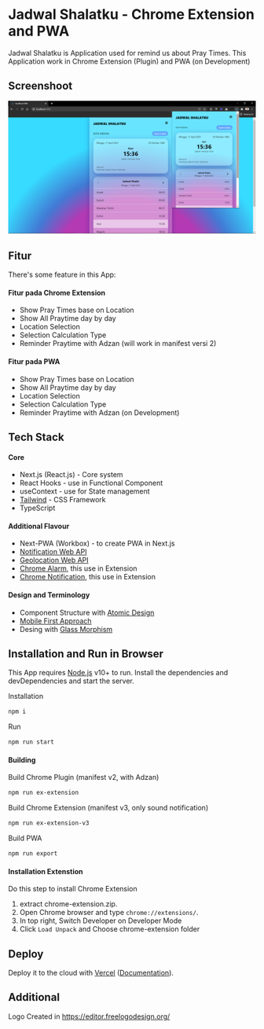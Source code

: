 # Jadwal Shalatku - Chrome Extension and PWA
Jadwal Shalatku is Application used for remind us about Pray Times. This Application work in Chrome Extension (Plugin) and PWA (on Development)  

## Screenshoot
![N|Solid](https://github.com/cakrads/jadwal-shalat-nextjs/blob/develop/public/images/images-1.png?raw=true)

## Fitur
There's some feature in this App:
#### Fitur pada Chrome Extension
- Show Pray Times base on Location
- Show All Praytime day by day
- Location Selection
- Selection Calculation Type
- Reminder Praytime with Adzan (will work in manifest versi 2)

#### Fitur pada PWA
- Show Pray Times base on Location
- Show All Praytime day by day
- Location Selection
- Selection Calculation Type
- Reminder Praytime with Adzan (on Development)

## Tech Stack
#### Core
- Next.js (React.js) - Core system
- React Hooks - use in Functional Component
- useContext - use for State management 
- [Tailwind](https://tailwindcss.com/) - CSS Framework
- TypeScript

#### Additional Flavour
- Next-PWA (Workbox) - to create PWA in Next.js
- [Notification Web API](https://developer.mozilla.org/en-US/docs/Web/API/Notification)
- [Geolocation Web API](https://developer.mozilla.org/en-US/docs/Web/API/Geolocation_API)
- [Chrome Alarm](https://developer.chrome.com/docs/extensions/reference/alarms/), this use in Extension
- [Chrome Notification](https://developer.chrome.com/docs/extensions/reference/notifications/), this use in Extension

#### Design and Terminology
- Component Structure with [Atomic Design](https://bradfrost.com/blog/post/atomic-web-design/)
- [Mobile First Approach](https://medium.com/@Vincentxia77/what-is-mobile-first-design-why-its-important-how-to-make-it-7d3cf2e29d00)
- Desing with [Glass Morphism](https://uxdesign.cc/glassmorphism-in-user-interfaces-1f39bb1308c9)

## Installation and Run in Browser
This App requires [Node.js](https://nodejs.org/) v10+ to run.
Install the dependencies and devDependencies and start the server.

Installation
```bash
npm i
```

Run
```bash
npm run start
```

#### Building
Build Chrome Plugin (manifest v2, with Adzan)
```bash
npm run ex-extension
```

Build Chrome Extension (manifest v3, only sound notification)
```bash
npm run ex-extension-v3
```

Build PWA
```bash
npm run export
```

#### Installation Extenstion
Do this step to install Chrome Extension
1. extract chrome-extension.zip. 
2. Open Chrome browser and type ```chrome://extensions/```. 
3. In top right, Switch Developer on Developer Mode
4. Click ```Load Unpack``` and Choose chrome-extension folder

## Deploy
Deploy it to the cloud with [Vercel](https://vercel.com/import?filter=next.js&utm_source=github&utm_medium=readme&utm_campaign=next-example) ([Documentation](https://nextjs.org/docs/deployment)).

## Additional
Logo Created in https://editor.freelogodesign.org/